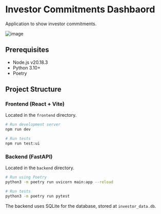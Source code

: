 # Investor Commitments Dashbaord

Application to show investor commitments.

![image](https://github.com/user-attachments/assets/b63a00b0-7934-4cf5-8bef-74baedb07cb0)

## Prerequisites

- Node.js v20.18.3
- Python 3.10+
- Poetry

## Project Structure

### Frontend (React + Vite)

Located in the `frontend` directory.

```bash
# Run development server
npm run dev

# Run tests
npm run test:ui
```

### Backend (FastAPI)

Located in the `backend` directory.

```bash
# Run using Poetry
python3 -m poetry run uvicorn main:app --reload

# Run tests
python3 -m poetry run pytest
```

The backend uses SQLite for the database, stored at `investor_data.db`.
